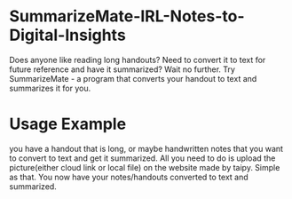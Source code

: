 ﻿# SummarizeMate-IRL-Notes-to-Digital-Insights

Does anyone like reading long handouts? Need to convert it to text for future reference and have it summarized? Wait no further. Try SummarizeMate - a program that converts your handout to text and summarizes it for you.

# Usage Example
you have a handout that is long, or maybe handwritten notes that you want to convert to text and get it summarized.
All you need to do is upload the picture(either cloud link or local file) on the website made by taipy. Simple as that. You now have your notes/handouts converted to text and summarized.
